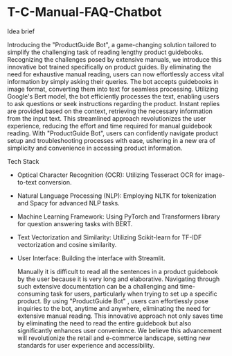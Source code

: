 # T-C-Manual-FAQ-Chatbot

 Idea brief
 
Introducing the "ProductGuide Bot", a game-changing solution tailored to simplify the challenging task of reading lengthy product guidebooks. Recognizing the challenges posed by extensive manuals, we introduce this innovative bot trained specifically on product guides. By eliminating the need for exhaustive manual reading, users can now effortlessly access vital information by simply asking their queries. The bot accepts guidebooks in image format, converting them into text for seamless processing. Utilizing Google's Bert model, the bot efficiently processes the text, enabling users to ask questions or seek instructions regarding the product. Instant replies are provided based on the context, retrieving the necessary information from the input text. This streamlined approach revolutionizes the user experience, reducing the effort and time required for manual guidebook reading. With "ProductGuide Bot", users can confidently navigate product setup and troubleshooting processes with ease, ushering in a new era of simplicity and convenience in accessing product information.

Tech Stack
- Optical Character Recognition (OCR): Utilizing Tesseract OCR for image-to-text conversion.
- Natural Language Processing (NLP): Employing NLTK for tokenization and Spacy for advanced NLP tasks.
- Machine Learning Framework: Using PyTorch and Transformers library for question answering tasks with BERT.
- Text Vectorization and Similarity: Utilizing Scikit-learn for TF-IDF vectorization and cosine similarity.
- User Interface: Building the interface with Streamlit.

  Manually it is difficult to read all the sentences in a product guidebook by the user because it is very long and elaborative. Navigating through such extensive documentation  can be a challenging and time-consuming task for users, particularly when trying to set up a specific product. By using "ProductGuide Bot" , users can effortlessly pose inquiries to the bot, anytime and anywhere, eliminating the need for extensive manual reading. This innovative approach not only saves time by eliminating the need to read the entire guidebook but also significantly enhances user convenience. We believe this advancement will revolutionize the retail and e-commerce landscape, setting new standards for user experience and accessibility.

